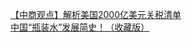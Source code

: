   
[【中商观点】解析美国2000亿美元关税清单](http://www.dianyue.me/archives/124/wjwp7vbfoouwvn3a/)  
[中国“瓶装水”发展简史！（收藏版）](http://www.dianyue.me/archives/263/9j0qai4izhnb8c09/)